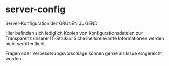 # server-config
Server-Konfiguration der GRÜNEN JUGEND

Hier befinden sich lediglich Kopien von Konfigurationsdateien zur Transparenz unserer IT-Strukur. Sicherheitsrelevante Informationen werden nicht veröffentlicht.

Fragen oder Verbesserungsvorschläge können gerne als Issue eingereicht werden.